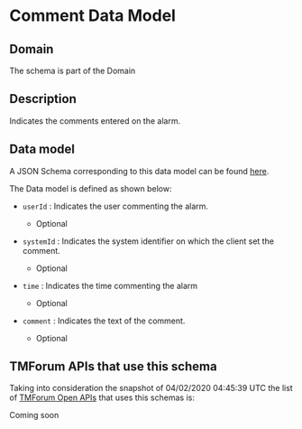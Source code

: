 # Comment Data Model

## Domain

The  schema is part of the  Domain

## Description

Indicates the comments entered on the alarm.

## Data model

A JSON Schema corresponding to this data model can be found
[here](https://github.com/tmforum-rand/schemas/blob/candidates/Common/Comment.schema.json).

The Data model is defined as shown below:
- `userId` : Indicates the user commenting the alarm.

  - Optional

- `systemId` : Indicates the system identifier on which the client set the comment.

  - Optional

- `time` : Indicates the time commenting the alarm

  - Optional

- `comment` : Indicates the text of the comment.

  - Optional





## TMForum APIs that use this schema

Taking into consideration the snapshot of 04/02/2020 04:45:39 UTC the list of [TMForum Open APIs](https://www.tmforum.org/open-apis/) that uses this schemas is:

Coming soon
